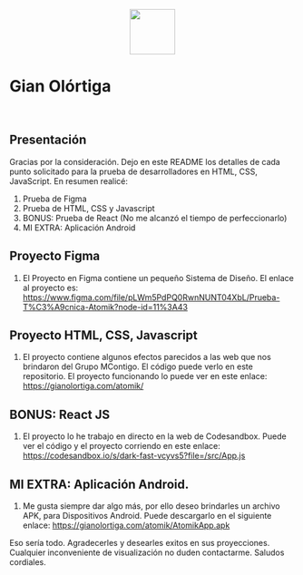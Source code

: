 <p align="center">
  <a href='https://gianolortiga.com' target="_blank">
    <img src="https://gianolortiga.com/img/logo.png" width="80" />
  </a>
</p>
<h1>Gian Olórtiga</h1>
<br />

## Presentación
Gracias por la consideración. Dejo en este README los detalles de cada punto solicitado para la prueba de desarrolladores en HTML, CSS, JavaScript.
En resumen realicé:

1. Prueba de Figma
2. Prueba de HTML, CSS y Javascript
3. BONUS: Prueba de React (No me alcanzó el tiempo de perfeccionarlo)
4. MI EXTRA: Aplicación Android

## Proyecto Figma
1. El Proyecto en Figma contiene un pequeño Sistema de Diseño. El enlace al proyecto es: 
<a href="https://www.figma.com/file/pLWm5PdPQ0RwnNUNT04XbL/Prueba-T%C3%A9cnica-Atomik?node-id=11%3A43" target="_blank">https://www.figma.com/file/pLWm5PdPQ0RwnNUNT04XbL/Prueba-T%C3%A9cnica-Atomik?node-id=11%3A43</a>

## Proyecto HTML, CSS, Javascript
1. El proyecto contiene algunos efectos parecidos a las web que nos brindaron del Grupo MContigo. El código puede verlo en este repositorio.
El proyecto funcionando lo puede ver en este enlace: 
<a href="https://gianolortiga.com/atomik" target="_blank">https://gianolortiga.com/atomik/</a>

## BONUS: React JS
1. El proyecto lo he trabajo en directo en la web de Codesandbox.
Puede ver el código y el proyecto corriendo en este enlace:
<a href="https://codesandbox.io/s/dark-fast-vcyvs5?file=/src/App.js" target="_blank">https://codesandbox.io/s/dark-fast-vcyvs5?file=/src/App.js</a>

## MI EXTRA: Aplicación Android.
1. Me gusta siempre dar algo más, por ello deseo brindarles un archivo APK, para Dispositivos Android.
Puede descargarlo en el siguiente enlace:
<a href="https://gianolortiga.com/atomik/AtomikApp.apk" target="_blank">https://gianolortiga.com/atomik/AtomikApp.apk</a>

Eso sería todo. Agradecerles y desearles exitos en sus proyecciones. Cualquier inconveniente de visualización no duden contactarme. Saludos cordiales.


